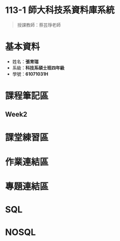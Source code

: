 # 113-1 師大科技系資料庫系統
  > 授課教師：蔡芸琤老師
# 基本資料  
  * 姓名：**張育瑞**  
  * 系級：**科技系碩士班四年級**
  * 學號：**61071031H**

# 課程筆記區
## Week2

# 課堂練習區

# 作業連結區


# 專題連結區
# SQL

# NOSQL
